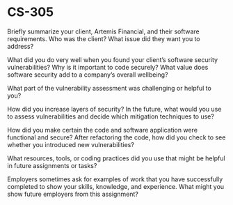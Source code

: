 # CS-305
Briefly summarize your client, Artemis Financial, and their software requirements. Who was the client? What issue did they want you to address?



What did you do very well when you found your client’s software security vulnerabilities? Why is it important to code securely? What value does software security add to a company’s overall wellbeing?



What part of the vulnerability assessment was challenging or helpful to you?



How did you increase layers of security? In the future, what would you use to assess vulnerabilities and decide which mitigation techniques to use?



How did you make certain the code and software application were functional and secure? After refactoring the code, how did you check to see whether you introduced new vulnerabilities?



What resources, tools, or coding practices did you use that might be helpful in future assignments or tasks?



Employers sometimes ask for examples of work that you have successfully completed to show your skills, knowledge, and experience. What might you show future employers from this assignment?


